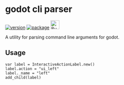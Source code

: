 # godot cli parser

[![version](https://img.shields.io/badge/3.x-blue?logo=godot-engine&logoColor=white&label=godot&style=for-the-badge)](https://godotengine.org "Made with godot")
[![package](https://img.shields.io/npm/v/@bendn/remap?label=version&style=for-the-badge)](https://www.npmjs.com/package/@bendn/remap)
<a href='https://ko-fi.com/bendn' title='Buy me a coffee' target='_blank'><img height='28' src='https://storage.ko-fi.com/cdn/brandasset/kofi_button_red.png' alt='Buy me a coffee'> </a>

A utility for parsing command line arguments for godot.

## Usage

```gdscript
var label = InteractiveActionLabel.new()
label.action = "ui_left"
label._name = "left"
add_child(label)
```
